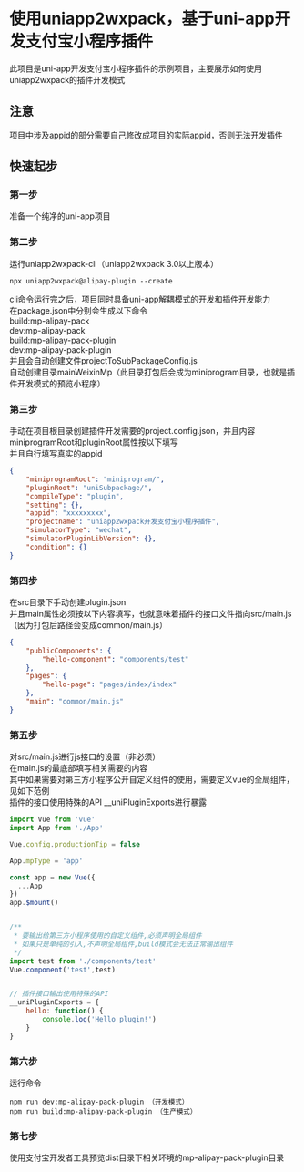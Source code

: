 # 使用uniapp2wxpack，基于uni-app开发支付宝小程序插件  
此项目是uni-app开发支付宝小程序插件的示例项目，主要展示如何使用uniapp2wxpack的插件开发模式  

## 注意  
项目中涉及appid的部分需要自己修改成项目的实际appid，否则无法开发插件 

## 快速起步  
### 第一步  
准备一个纯净的uni-app项目  

### 第二步  
运行uniapp2wxpack-cli（uniapp2wxpack 3.0以上版本）
```
npx uniapp2wxpack@alipay-plugin --create 
```
cli命令运行完之后，项目同时具备uni-app解耦模式的开发和插件开发能力  
在package.json中分别会生成以下命令  
build:mp-alipay-pack  
dev:mp-alipay-pack  
build:mp-alipay-pack-plugin  
dev:mp-alipay-pack-plugin  
并且会自动创建文件projectToSubPackageConfig.js  
自动创建目录mainWeixinMp（此目录打包后会成为miniprogram目录，也就是插件开发模式的预览小程序）  

### 第三步  
手动在项目根目录创建插件开发需要的project.config.json，并且内容miniprogramRoot和pluginRoot属性按以下填写  
并且自行填写真实的appid  
```json
{
	"miniprogramRoot": "miniprogram/",
	"pluginRoot": "uniSubpackage/",
	"compileType": "plugin",
	"setting": {},
	"appid": "xxxxxxxxx",
	"projectname": "uniapp2wxpack开发支付宝小程序插件",
	"simulatorType": "wechat",
	"simulatorPluginLibVersion": {},
	"condition": {}
}
```
### 第四步  
在src目录下手动创建plugin.json  
并且main属性必须按以下内容填写，也就意味着插件的接口文件指向src/main.js（因为打包后路径会变成common/main.js）  
```json
{
	"publicComponents": {
		"hello-component": "components/test"
	},
	"pages": {
		"hello-page": "pages/index/index"
	},
	"main": "common/main.js"
}
```
### 第五步  
对src/main.js进行js接口的设置（非必须）  
在main.js的最底部填写相关需要的内容  
其中如果需要对第三方小程序公开自定义组件的使用，需要定义vue的全局组件，见如下范例  
插件的接口使用特殊的API __uniPluginExports进行暴露  
```javascript
import Vue from 'vue'
import App from './App'

Vue.config.productionTip = false

App.mpType = 'app'

const app = new Vue({
  ...App
})
app.$mount()


/**
 * 要输出给第三方小程序使用的自定义组件,必须声明全局组件
 * 如果只是单纯的引入,不声明全局组件,build模式会无法正常输出组件
 */
import test from './components/test'
Vue.component('test',test)


// 插件接口输出使用特殊的API
__uniPluginExports = {
    hello: function() {
        console.log('Hello plugin!')
    }
}
```
### 第六步  
运行命令  
```
npm run dev:mp-alipay-pack-plugin （开发模式）
npm run build:mp-alipay-pack-plugin （生产模式）
```
### 第七步  
使用支付宝开发者工具预览dist目录下相关环境的mp-alipay-pack-plugin目录  
